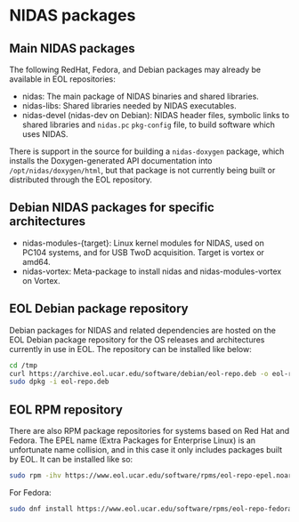 # NIDAS packages

## Main NIDAS packages

The following RedHat, Fedora, and Debian packages may already be available in
EOL repositories:

* nidas: The main package of NIDAS binaries and shared libraries.
* nidas-libs: Shared libraries needed by NIDAS executables.
* nidas-devel (nidas-dev on Debian): NIDAS header files, symbolic links to
  shared libraries and `nidas.pc` `pkg-config` file, to build software which
  uses NIDAS.

There is support in the source for building a `nidas-doxygen` package, which
installs the Doxygen-generated API documentation into
`/opt/nidas/doxygen/html`, but that package is not currently being built or
distributed through the EOL repository.

## Debian NIDAS packages for specific architectures

* nidas-modules-{target}: Linux kernel modules for NIDAS, used on PC104
  systems, and for USB TwoD acquisition.  Target is vortex or amd64.
* nidas-vortex: Meta-package to install nidas and nidas-modules-vortex on
  Vortex.

## EOL Debian package repository

Debian packages for NIDAS and related dependencies are hosted on the EOL
Debian package repository for the OS releases and architectures currently in
use in EOL.  The repository can be installed like below:

```sh
cd /tmp    
curl https://archive.eol.ucar.edu/software/debian/eol-repo.deb -o eol-repo.deb
sudo dpkg -i eol-repo.deb
```

## EOL RPM repository

There are also RPM package repositories for systems based on Red Hat and
Fedora.  The EPEL name (Extra Packages for Enterprise Linux) is an unfortunate
name collision, and in this case it only includes packages built by EOL.  It
can be installed like so:

```sh
sudo rpm -ihv https://www.eol.ucar.edu/software/rpms/eol-repo-epel.noarch.rpm
```

For Fedora:

```sh
sudo dnf install https://www.eol.ucar.edu/software/rpms/eol-repo-fedora.noarch.rpm
```
